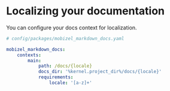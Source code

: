 # Localizing your documentation

You can configure your docs context for localization.

```yaml
# config/packages/mobizel_markdown_docs.yaml

mobizel_markdown_docs:
    contexts:
        main:
            path: /docs/{locale}
            docs_dir: '%kernel.project_dir%/docs/{locale}'
            requirements:
                locale: '[a-z]+'
```
